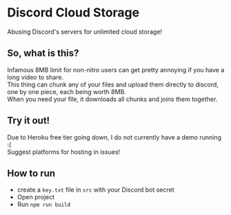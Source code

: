 # Discord Cloud Storage
Abusing Discord's servers for unlimited cloud storage!
## So, what is this?
Infamous 8MB limit for non-nitro users can get pretty annoying if you have a long video to share.<br/>
This thing can chunk any of your files and upload them directly to discord, one by one piece, each being worth 8MB.<br/>
When you need your file, it downloads all chunks and joins them together.
## Try it out!
Due to Heroku free tier going down, I do not currently have a demo running :(<br>
Suggest platforms for hosting in issues!
## How to run
* create a `key.txt` file in `src` with your Discord bot secret
* Open project
* Run `npm run build`
